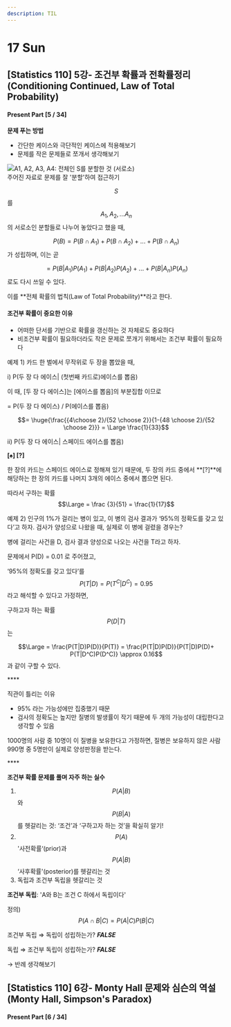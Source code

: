 ```yaml
---
description: TIL
---
```


# 17 Sun

## \[Statistics 110\] 5강- 조건부 확률과 전확률정리 \(Conditioning Continued, Law of Total Probability\)

#### Present Part \[5 / 34\]

**문제 푸는 방법**

* 간단한 케이스와 극단적인 케이스에 적용해보기
* 문제를 작은 문제들로 쪼개서 생각해보기

  
[ ![](https://cphinf.pstatic.net/mooc/20180821_262/1534855419845yvhye_PNG/5-1.png?type=ffn199_148)](https://www.edwith.org/harvardprobability/lecture/30897#)A1, A2, A3, A4: 전체인 S를 분할한 것 \(서로소\)  
주어진 자료로 문제를 잘 '분할'하여 접근하기

$$ S$$를 $$A_1, A_2, ... A_n$$의 서로소인 분할들로 나누어 놓았다고 했을 때, 

 $$P(B) = P(B \cap A_1) + P(B \cap A_2) + ... + P(B \cap A_n) $$가 성립하며, 이는 곧

 $$= P(B|A_1)P(A_1) + P(B|A_2)P(A_2) +... + P(B|A_n)P(A_n)$$로도 다시 쓰일 수 있다. 

이를 **전체 확률의 법칙\(Law of Total Probability\)**라고 한다. 



#### 조건부 확률이 중요한 이유

* 어떠한 단서를 기반으로 확률을 갱신하는 것 자체로도 중요하다
* 비조건부 확률이 필요하더라도 작은 문제로 쪼개기 위해서는 조건부 확률이 필요하다

예제 1\) 카드 한 벌에서 무작위로 두 장을 뽑았을 때, 

i\) P\(두 장 다 에이스\| \(첫번째 카드로\)에이스를 뽑음\)

이 때, \[두 장 다 에이스\]는 \[에이스를 뽑음\]의 부분집합 이므로

= P\(두 장 다 에이스\) / P\(에이스를 뽑음\) 

 $$= \huge{\frac{{4\choose 2}/{52 \choose 2}}{1-{48 \choose 2}/{52 \choose 2}}}  = \Large \frac{1}{33}$$

ii\) P\(두 장 다 에이스\| 스페이드 에이스를 뽑음\)

**\[♠\] \[?\]** 

한 장의 카드는 스페이드 에이스로 정해져 있기 때문에, 두 장의 카드 중에서 **\[?\]**에 해당하는 한 장의 카드를 나머지 3개의 에이스 중에서 뽑으면 된다. 

따라서 구하는 확률 $$\Large = \frac {3}{51} = \frac{1}{17}$$



예제 2\) 인구의 1%가 걸리는 병이 있고, 이 병의 검사 결과가 ‘95%의 정확도를 갖고 있다’고 하자. 검사가 양성으로 나왔을 때, 실제로 이 병에 걸렸을 경우는?

병에 걸리는 사건을 D, 검사 결과 양성으로 나오는 사건을 T라고 하자.

문제에서 P\(D\) = 0.01 로 주어졌고,

‘95%의 정확도를 갖고 있다’를  $$P(T|D) = P(T^C|D^C) = 0.95$$ 라고 해석할 수 있다고 가정하면, 

구하고자 하는 확률  $$P(D|T)$$ 는

 $$\Large = \frac{P(T|D)P(D)}{P(T)} = \frac{P(T|D)P(D)}{P(T|D)P(D)+ P(T|D^C)P(D^C)} \approx 0.16$$ 과 같이 구할 수 있다.

\*\*\*\*

직관이 틀리는 이유

* 95% 라는 가능성에만 집중했기 때문
* 검사의 정확도는 높지만 질병의 발생률이 작기 때문에 두 개의 가능성이 대립한다고 생각할 수 있음



1000명의 사람 중 10명이 이 질병을 보유한다고 가정하면, 질병은 보유하지 않은 사람 990명 중 5명만이 실제로 양성판정을 받는다.

\*\*\*\*

**조건부 확률 문제를 풀며 자주 하는 실수**

1. $$P(A|B)$$와 $$P(B|A)$$를 헷갈리는 것: ‘조건’과 ‘구하고자 하는 것’을 확실히 알기!
2. $$P(A)$$ '사전확률‘\(prior\)과  $$P(A|B)$$ ‘사후확률'\(posterior\)를 헷갈리는 것
3. 독립과 조건부 독립을 헷갈리는 것

**조건부 독립**: 'A와 B는 조건 C 하에서 독립이다'

정의\) $$P(A \cap B|C) = P(A|C)P(B|C)$$

조건부 독립 ⇒ 독립이 성립하는가? _**FALSE**_

독립 ⇒ 조건부 독립이 성립하는가? _**FALSE**_

→ 반례 생각해보기



## \[Statistics 110\] 6강- Monty Hall 문제와 심슨의 역설 \(Monty Hall, Simpson's Paradox\)

#### Present Part \[6 / 34\]

